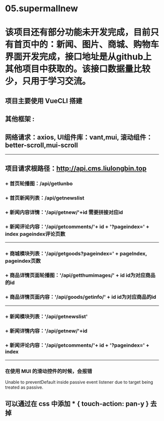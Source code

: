 # 05.supermallnew
# 该项目还有部分功能未开发完成，目前只有首页中的：新闻、图片、商城、购物车界面开发完成，接口地址是从github上其他项目中获取的。该接口数据量比较少，只用于学习交流。

## 项目主要使用 VueCLI 搭建
## 其他框架 :
## 网络请求：axios, UI组件库：vant,mui, 滚动组件：better-scroll,mui-scroll
----
## 项目请求根路径：http://api.cms.liulongbin.top
### + 首页轮播图：/api/getlunbo
### + 首页新闻列表：/api/getnewslist
### + 新闻内容详情：'/api/getnew/'+id  需要拼接对应id
### + 新闻评论内容：'/api/getcomments/'+ id + '?pageindex=' + index  pageindex评论页数
----
### + 商城模块列表：'/api/getgoods?pageindex=' + pageIndex,  pageindex页数
### + 商品详情页面轮播图：'/api/getthumimages/' + id  id为对应商品的id
### + 商品详情页面内容：'/api/goods/getinfo/' + id  id为对应商品的id
---- 
### + 新闻模块列表：'/api/getnewslist'
### + 新闻详情内容：'/api/getnew/'+id
### + 新闻评论内容：'/api/getcomments/'+ id + '?pageindex=' + index
******

### 在使用 MUI 的滑动控件的时候，会报错
Unable to preventDefault inside passive event listener due to target being treated as passive.
## 可以通过在 css 中添加 * { touch-action: pan-y } 去掉
